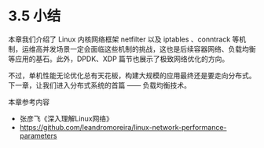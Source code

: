 # 3.5 小结

本章我们介绍了 Linux 内核网络框架 netfilter 以及 iptables 、conntrack 等机制，运维高并发场景一定会面临这些机制的挑战，这也是后续容器网络、负载均衡等应用的基石。此外，DPDK、XDP 篇节也展示了极致网络优化的方向。

不过，单机性能无论优化总有天花板，构建大规模的应用最终还是要走向分布式。下一章，让我们进入分布式系统的首篇 —— 负载均衡技术。

本章参考内容

- 张彦飞《深入理解Linux网络》
- https://github.com/leandromoreira/linux-network-performance-parameters